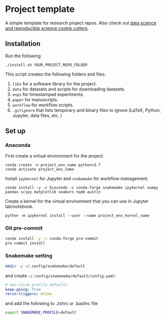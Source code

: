 # Project template

A simple template for research project repos. Also check out [data science and
reproducible science cookie
cutters](https://github.com/audreyr/cookiecutter#data-science).

## Installation

Run the following

    ./install.sh YOUR_PROJECT_REPO_FOLDER

This script creates the following folders and files. 

1. `libs` for a software library for the project.
1. `data` for datasets and scripts for downloading datasets.
1. `exps` for timestamped experiments.
1. `paper` for manuscripts.
1. `workflow` for workflow scripts.
1. `.gitignore` that lists temporary and binary files to ignore (LaTeX, Python, Jupyter, data files, etc. )

## Set up

### Anaconda

First create a virtual environment for the project.

    conda create -n project_env_name python=3.7
    conda activate project_env_name

Install `ipykernel` for Jupyter and `snakemake` for workflow management. 

    conda install -y -c bioconda -c conda-forge snakemake ipykernel numpy pandas scipy matplotlib seaborn tqdm austin

Create a kernel for the virtual environment that you can use in Jupyter lab/notebook.

    python -m ipykernel install --user --name project_env_kernel_name


### Git pre-commit

```bash
conda install -y -c conda-forge pre-commit
pre-commit install
```


### Snakemake setting 

```bash 
mkdir -p ~/.config/snakemake/default 
```
and create `~/.config/snakemake/default/config.yaml`:
```yaml
# non-slurm profile defaults
keep-going: True
rerun-triggers: mtime
```

and add the following to .zshrc or .bashrc file
```bash 
export SNAKEMAKE_PROFILE=default
```
